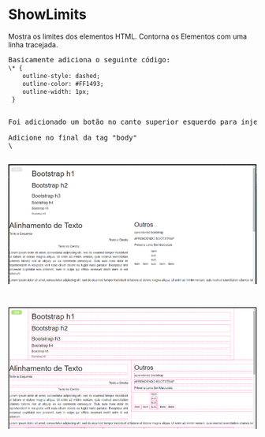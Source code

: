 # ShowLimits
Mostra os limites dos elementos HTML. Contorna os Elementos com uma linha tracejada.

<pre>Basicamente adiciona o seguinte código:
<code>\* {
    outline-style: dashed;
    outline-color: #FF1493;
    outline-width: 1px;
 }</code><pre>
 
Foi adicionado um botão no canto superior esquerdo para injetar o código acima.

Adicione no final da tag "body"
\<script src="https://gamts.github.io/ShowLimits/showlimits.js"></script>

<p><img src="imagem1.PNG" max-width="300px"></p>
<p><img src="imagem2.PNG" max-width="300px"></p>
